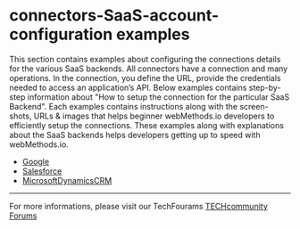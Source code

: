 # connectors-SaaS-account-configuration examples

This section contains examples about configuring the connections details for the various SaaS backends. All connectors have a connection and many operations. In the connection, you define the URL, provide the credentials needed to access an application’s API. Below examples contains step-by-step information about "How to setup the connection for the particular SaaS Backend". Each examples contains instructions along with the screen-shots, URLs & images that helps beginner webMethods.io developers to efficiently setup the connections. These examples along with explanations about the SaaS backends helps developers getting up to speed with webMethods.io.

* [Google](./Google)
* [Salesforce](./Salesforce)
* [MicrosoftDynamicsCRM](./MicrosoftDynamicsCRM)

_______________________________
For more informations, please visit our TechFourams [TECHcommunity Forums](http://tech.forums.softwareag.com/techjforum/forums/list.page?product=integration-cloud)


